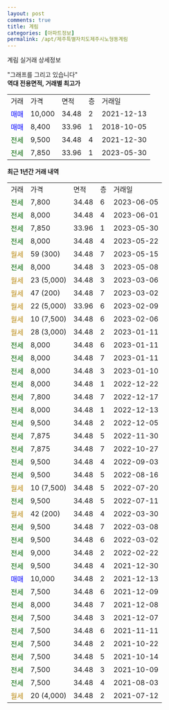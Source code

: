 ```yaml
---
layout: post
comments: true
title: 계림
categories: [아파트정보]
permalink: /apt/제주특별자치도제주시노형동계림
---
```


계림 실거래 상세정보

<script type="text/javascript">
  google.charts.load('current', {'packages':['line', 'corechart']});
  google.charts.setOnLoadCallback(drawChart);

  function drawChart() {
    var data = new google.visualization.DataTable();
    data.addColumn('date', '거래일');
    data.addColumn('number', "매매");
    data.addColumn('number', "전세");
    data.addColumn('number', "전매");

    data.addRows([[new Date(Date.parse("2023-06-05")), null, 7800, null], [new Date(Date.parse("2023-06-01")), null, 8000, null], [new Date(Date.parse("2023-05-30")), null, 7850, null], [new Date(Date.parse("2023-05-22")), null, 8000, null], [new Date(Date.parse("2023-05-15")), null, null, null], [new Date(Date.parse("2023-05-08")), null, 8000, null], [new Date(Date.parse("2023-03-06")), null, null, null], [new Date(Date.parse("2023-03-02")), null, null, null], [new Date(Date.parse("2023-02-09")), null, null, null], [new Date(Date.parse("2023-02-06")), null, null, null], [new Date(Date.parse("2023-01-11")), null, null, null], [new Date(Date.parse("2023-01-11")), null, 8000, null], [new Date(Date.parse("2023-01-11")), null, 8000, null], [new Date(Date.parse("2023-01-10")), null, 8000, null], [new Date(Date.parse("2022-12-22")), null, 8000, null], [new Date(Date.parse("2022-12-17")), null, 7800, null], [new Date(Date.parse("2022-12-13")), null, 8000, null], [new Date(Date.parse("2022-12-05")), null, 9500, null], [new Date(Date.parse("2022-11-30")), null, 7875, null], [new Date(Date.parse("2022-10-27")), null, 7875, null], [new Date(Date.parse("2022-09-03")), null, 9500, null], [new Date(Date.parse("2022-08-16")), null, 9500, null], [new Date(Date.parse("2022-07-20")), null, null, null], [new Date(Date.parse("2022-07-11")), null, 9500, null], [new Date(Date.parse("2022-03-30")), null, null, null], [new Date(Date.parse("2022-03-08")), null, 9500, null], [new Date(Date.parse("2022-03-02")), null, 9500, null], [new Date(Date.parse("2022-02-22")), null, 9000, null], [new Date(Date.parse("2021-12-30")), null, 9500, null], [new Date(Date.parse("2021-12-13")), 10000, null, null], [new Date(Date.parse("2021-12-09")), null, 7500, null], [new Date(Date.parse("2021-12-08")), null, 8000, null], [new Date(Date.parse("2021-12-07")), null, 7500, null], [new Date(Date.parse("2021-11-11")), null, 7500, null], [new Date(Date.parse("2021-10-22")), null, 7500, null], [new Date(Date.parse("2021-10-14")), null, 7500, null], [new Date(Date.parse("2021-10-09")), null, 7500, null], [new Date(Date.parse("2021-08-03")), null, 7500, null], [new Date(Date.parse("2021-07-12")), null, null, null]]);

    var options = {
      hAxis: {
        format: 'yyyy/MM/dd'
      },    
      lineWidth: 0,
      pointsVisible: true,    
      title: '최근 1년간 유형별 실거래가 분포',
      legend: { position: 'bottom' }
    };

    var formatter = new google.visualization.NumberFormat({pattern:'###,###'} );
    formatter.format(data, 1);
    formatter.format(data, 2);
    
    setTimeout(function() {
        var chart = new google.visualization.LineChart(document.getElementById('columnchart_material'));
        chart.draw(data, (options));
        document.getElementById('loading').style.display = 'none';
    }, 200);
  }
</script>


<div id="loading" style="z-index:20; display: block; margin-left: 0px">"그래프를 그리고 있습니다"</div>
<div id="columnchart_material" style="width: 95%; margin-left: 0px; display: block"></div>
<!-- contents start -->
<b>역대 전용면적, 거래별 최고가</b>
<table class="sortable">
    <tr>
      <td>거래</td>
      <td>가격</td>
      <td>면적</td>
      <td>층</td>
      <td>거래일</td>
    </tr>
        <tr>
          <td><a style="color: blue">매매</a></td>
          <td>10,000</td>
          <td>34.48</td>
          <td>2</td>
          <td>2021-12-13</td>
        </tr>            <tr>
          <td><a style="color: blue">매매</a></td>
          <td>8,400</td>
          <td>33.96</td>
          <td>1</td>
          <td>2018-10-05</td>
        </tr>        
        <tr>
              <td><a style="color: darkgreen">전세</a></td>
              <td>9,500</td>
              <td>34.48</td>
              <td>4</td>
              <td>2021-12-30</td>
            </tr>            <tr>
              <td><a style="color: darkgreen">전세</a></td>
              <td>7,850</td>
              <td>33.96</td>
              <td>1</td>
              <td>2023-05-30</td>
            </tr>        
    
</table>

<b>최근 1년간 거래 내역</b>

<table class="sortable">
    <tr>
      <td>거래</td>
      <td>가격</td>
      <td>면적</td>
      <td>층</td>
      <td>거래일</td>
    </tr>
    <tr>
      <td><a style="color: darkgreen">전세</a></td>
      <td>7,800</td>
      <td>34.48</td>
      <td>6</td>
      <td>2023-06-05</td>
    </tr>          <tr>
      <td><a style="color: darkgreen">전세</a></td>
      <td>8,000</td>
      <td>34.48</td>
      <td>4</td>
      <td>2023-06-01</td>
    </tr>          <tr>
      <td><a style="color: darkgreen">전세</a></td>
      <td>7,850</td>
      <td>33.96</td>
      <td>1</td>
      <td>2023-05-30</td>
    </tr>          <tr>
      <td><a style="color: darkgreen">전세</a></td>
      <td>8,000</td>
      <td>34.48</td>
      <td>4</td>
      <td>2023-05-22</td>
    </tr>          <tr>
      <td><a style="color: darkgoldenrod">월세</a></td>
      <td>59 (300)</td>
      <td>34.48</td>
      <td>7</td>
      <td>2023-05-15</td>
    </tr>          <tr>
      <td><a style="color: darkgreen">전세</a></td>
      <td>8,000</td>
      <td>34.48</td>
      <td>3</td>
      <td>2023-05-08</td>
    </tr>          <tr>
      <td><a style="color: darkgoldenrod">월세</a></td>
      <td>23 (5,000)</td>
      <td>34.48</td>
      <td>3</td>
      <td>2023-03-06</td>
    </tr>          <tr>
      <td><a style="color: darkgoldenrod">월세</a></td>
      <td>47 (200)</td>
      <td>34.48</td>
      <td>7</td>
      <td>2023-03-02</td>
    </tr>          <tr>
      <td><a style="color: darkgoldenrod">월세</a></td>
      <td>22 (5,000)</td>
      <td>33.96</td>
      <td>6</td>
      <td>2023-02-09</td>
    </tr>          <tr>
      <td><a style="color: darkgoldenrod">월세</a></td>
      <td>10 (7,500)</td>
      <td>34.48</td>
      <td>6</td>
      <td>2023-02-06</td>
    </tr>          <tr>
      <td><a style="color: darkgoldenrod">월세</a></td>
      <td>28 (3,000)</td>
      <td>34.48</td>
      <td>2</td>
      <td>2023-01-11</td>
    </tr>          <tr>
      <td><a style="color: darkgreen">전세</a></td>
      <td>8,000</td>
      <td>34.48</td>
      <td>6</td>
      <td>2023-01-11</td>
    </tr>          <tr>
      <td><a style="color: darkgreen">전세</a></td>
      <td>8,000</td>
      <td>34.48</td>
      <td>7</td>
      <td>2023-01-11</td>
    </tr>          <tr>
      <td><a style="color: darkgreen">전세</a></td>
      <td>8,000</td>
      <td>34.48</td>
      <td>3</td>
      <td>2023-01-10</td>
    </tr>          <tr>
      <td><a style="color: darkgreen">전세</a></td>
      <td>8,000</td>
      <td>34.48</td>
      <td>1</td>
      <td>2022-12-22</td>
    </tr>          <tr>
      <td><a style="color: darkgreen">전세</a></td>
      <td>7,800</td>
      <td>34.48</td>
      <td>7</td>
      <td>2022-12-17</td>
    </tr>          <tr>
      <td><a style="color: darkgreen">전세</a></td>
      <td>8,000</td>
      <td>34.48</td>
      <td>1</td>
      <td>2022-12-13</td>
    </tr>          <tr>
      <td><a style="color: darkgreen">전세</a></td>
      <td>9,500</td>
      <td>34.48</td>
      <td>2</td>
      <td>2022-12-05</td>
    </tr>          <tr>
      <td><a style="color: darkgreen">전세</a></td>
      <td>7,875</td>
      <td>34.48</td>
      <td>5</td>
      <td>2022-11-30</td>
    </tr>          <tr>
      <td><a style="color: darkgreen">전세</a></td>
      <td>7,875</td>
      <td>34.48</td>
      <td>7</td>
      <td>2022-10-27</td>
    </tr>          <tr>
      <td><a style="color: darkgreen">전세</a></td>
      <td>9,500</td>
      <td>34.48</td>
      <td>4</td>
      <td>2022-09-03</td>
    </tr>          <tr>
      <td><a style="color: darkgreen">전세</a></td>
      <td>9,500</td>
      <td>34.48</td>
      <td>5</td>
      <td>2022-08-16</td>
    </tr>          <tr>
      <td><a style="color: darkgoldenrod">월세</a></td>
      <td>10 (7,500)</td>
      <td>34.48</td>
      <td>5</td>
      <td>2022-07-20</td>
    </tr>          <tr>
      <td><a style="color: darkgreen">전세</a></td>
      <td>9,500</td>
      <td>34.48</td>
      <td>5</td>
      <td>2022-07-11</td>
    </tr>          <tr>
      <td><a style="color: darkgoldenrod">월세</a></td>
      <td>42 (200)</td>
      <td>34.48</td>
      <td>4</td>
      <td>2022-03-30</td>
    </tr>          <tr>
      <td><a style="color: darkgreen">전세</a></td>
      <td>9,500</td>
      <td>34.48</td>
      <td>7</td>
      <td>2022-03-08</td>
    </tr>          <tr>
      <td><a style="color: darkgreen">전세</a></td>
      <td>9,500</td>
      <td>34.48</td>
      <td>6</td>
      <td>2022-03-02</td>
    </tr>          <tr>
      <td><a style="color: darkgreen">전세</a></td>
      <td>9,000</td>
      <td>34.48</td>
      <td>2</td>
      <td>2022-02-22</td>
    </tr>          <tr>
      <td><a style="color: darkgreen">전세</a></td>
      <td>9,500</td>
      <td>34.48</td>
      <td>4</td>
      <td>2021-12-30</td>
    </tr>          <tr>
      <td><a style="color: blue">매매</a></td>
      <td>10,000</td>
      <td>34.48</td>
      <td>2</td>
      <td>2021-12-13</td>
    </tr>          <tr>
      <td><a style="color: darkgreen">전세</a></td>
      <td>7,500</td>
      <td>34.48</td>
      <td>6</td>
      <td>2021-12-09</td>
    </tr>          <tr>
      <td><a style="color: darkgreen">전세</a></td>
      <td>8,000</td>
      <td>34.48</td>
      <td>7</td>
      <td>2021-12-08</td>
    </tr>          <tr>
      <td><a style="color: darkgreen">전세</a></td>
      <td>7,500</td>
      <td>34.48</td>
      <td>3</td>
      <td>2021-12-07</td>
    </tr>          <tr>
      <td><a style="color: darkgreen">전세</a></td>
      <td>7,500</td>
      <td>34.48</td>
      <td>6</td>
      <td>2021-11-11</td>
    </tr>          <tr>
      <td><a style="color: darkgreen">전세</a></td>
      <td>7,500</td>
      <td>34.48</td>
      <td>2</td>
      <td>2021-10-22</td>
    </tr>          <tr>
      <td><a style="color: darkgreen">전세</a></td>
      <td>7,500</td>
      <td>34.48</td>
      <td>5</td>
      <td>2021-10-14</td>
    </tr>          <tr>
      <td><a style="color: darkgreen">전세</a></td>
      <td>7,500</td>
      <td>34.48</td>
      <td>3</td>
      <td>2021-10-09</td>
    </tr>          <tr>
      <td><a style="color: darkgreen">전세</a></td>
      <td>7,500</td>
      <td>34.48</td>
      <td>4</td>
      <td>2021-08-03</td>
    </tr>          <tr>
      <td><a style="color: darkgoldenrod">월세</a></td>
      <td>20 (4,000)</td>
      <td>34.48</td>
      <td>2</td>
      <td>2021-07-12</td>
    </tr>      </table>
<!-- contents end -->    

